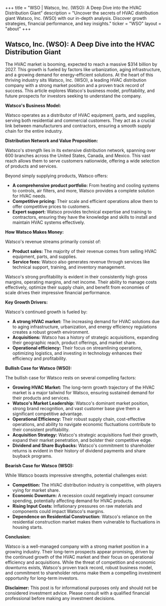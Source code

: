 +++
title = "WSO |  Watsco, Inc. (WSO): A Deep Dive into the HVAC Distribution Giant"
description = "Uncover the secrets of HVAC distribution giant Watsco, Inc. (WSO) with our in-depth analysis. Discover growth strategies, financial performance, and key insights."
ticker = "WSO"
layout = "about"
+++

        


## Watsco, Inc. (WSO): A Deep Dive into the HVAC Distribution Giant

The HVAC market is booming, expected to reach a massive $314 billion by 2027. This growth is fueled by factors like urbanization, aging infrastructure, and a growing demand for energy-efficient solutions. At the heart of this thriving industry sits Watsco, Inc. (WSO), a leading HVAC distribution company with a strong market position and a proven track record of success. This article explores Watsco's business model, profitability, and future prospects for investors seeking to understand the company.

**Watsco's Business Model:**

Watsco operates as a distributor of HVAC equipment, parts, and supplies, serving both residential and commercial customers. They act as a crucial link between manufacturers and contractors, ensuring a smooth supply chain for the entire industry.

**Distribution Network and Value Proposition:**

Watsco's strength lies in its extensive distribution network, spanning over 600 branches across the United States, Canada, and Mexico. This vast reach allows them to serve customers nationwide, offering a wide selection of products and services. 

Beyond simply supplying products, Watsco offers:

* **A comprehensive product portfolio:** From heating and cooling systems to controls, air filters, and more, Watsco provides a complete solution for HVAC needs.
* **Competitive pricing:** Their scale and efficient operations allow them to offer competitive prices to customers.
* **Expert support:** Watsco provides technical expertise and training to contractors, ensuring they have the knowledge and skills to install and maintain HVAC systems effectively.

**How Watsco Makes Money:**

Watsco's revenue streams primarily consist of:

* **Product sales:** The majority of their revenue comes from selling HVAC equipment, parts, and supplies.
* **Service fees:** Watsco also generates revenue through services like technical support, training, and inventory management.

Watsco's strong profitability is evident in their consistently high gross margins, operating margins, and net income. Their ability to manage costs effectively, optimize their supply chain, and benefit from economies of scale drives their impressive financial performance.

**Key Growth Drivers:**

Watsco's continued growth is fueled by:

* **A strong HVAC market:** The increasing demand for HVAC solutions due to aging infrastructure, urbanization, and energy efficiency regulations creates a robust growth environment.
* **Acquisitions:** Watsco has a history of strategic acquisitions, expanding their geographic reach, product offerings, and market share.
* **Operational efficiency:** Their focus on streamlining operations, optimizing logistics, and investing in technology enhances their efficiency and profitability.

**Bullish Case for Watsco (WSO):**

The bullish case for Watsco rests on several compelling factors:

* **Growing HVAC Market:** The long-term growth trajectory of the HVAC market is a major tailwind for Watsco, ensuring sustained demand for their products and services.
* **Watsco's Market Leadership:** Watsco's dominant market position, strong brand recognition, and vast customer base give them a significant competitive advantage.
* **Operational Efficiency:** Their robust supply chain, cost-effective operations, and ability to navigate economic fluctuations contribute to their consistent profitability.
* **Acquisition Strategy:** Watsco's strategic acquisitions fuel their growth, expand their market penetration, and bolster their competitive edge.
* **Dividend and Share Buybacks:**  Watsco's commitment to shareholder returns is evident in their history of dividend payments and share buyback programs.

**Bearish Case for Watsco (WSO):**

While Watsco boasts impressive strengths, potential challenges exist:

* **Competition:** The HVAC distribution industry is competitive, with players vying for market share.  
* **Economic Downturn:** A recession could negatively impact consumer spending, potentially affecting demand for HVAC products.
* **Rising Input Costs:**  Inflationary pressures on raw materials and components could impact Watsco's margins.
* **Dependence on Residential Construction:**  Watsco's reliance on the residential construction market makes them vulnerable to fluctuations in housing starts.

**Conclusion:**

Watsco is a well-managed company with a strong market position in a growing industry. Their long-term prospects appear promising, driven by the continued growth of the HVAC market and their focus on operational efficiency and acquisitions. While the threat of competition and economic downturns exists, Watsco's proven track record, robust business model, and commitment to shareholder returns make them a compelling investment opportunity for long-term investors.

**Disclaimer:** This post is for informational purposes only and should not be considered investment advice.  Please consult with a qualified financial professional before making any investment decisions. 

        